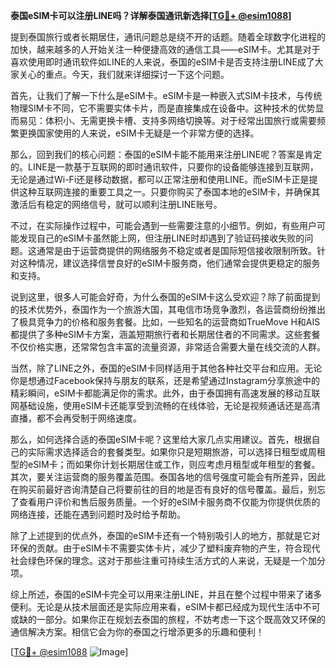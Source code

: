 **泰国eSIM卡可以注册LINE吗？详解泰国通讯新选择[[TG💪+ @esim1088](https://t.me/s/esim1088)]**

提到泰国旅行或者长期居住，通讯问题总是绕不开的话题。随着全球数字化进程的加快，越来越多的人开始关注一种便捷高效的通信工具——eSIM卡。尤其是对于喜欢使用即时通讯软件如LINE的人来说，泰国的eSIM卡是否支持注册LINE成了大家关心的重点。今天，我们就来详细探讨一下这个问题。

首先，让我们了解一下什么是eSIM卡。eSIM卡是一种嵌入式SIM卡技术，与传统物理SIM卡不同，它不需要实体卡片，而是直接集成在设备中。这种技术的优势显而易见：体积小、无需更换卡槽、支持多网络切换等。对于经常出国旅行或需要频繁更换国家使用的人来说，eSIM卡无疑是一个非常方便的选择。

那么，回到我们的核心问题：泰国的eSIM卡能不能用来注册LINE呢？答案是肯定的。LINE是一款基于互联网的即时通讯软件，只要你的设备能够连接到互联网，无论是通过Wi-Fi还是移动数据，都可以正常注册和使用LINE。而eSIM卡正是提供这种互联网连接的重要工具之一。只要你购买了泰国本地的eSIM卡，并确保其激活后有稳定的网络信号，就可以顺利注册LINE账号。

不过，在实际操作过程中，可能会遇到一些需要注意的小细节。例如，有些用户可能发现自己的eSIM卡虽然能上网，但注册LINE时却遇到了验证码接收失败的问题。这通常是由于运营商提供的网络服务不稳定或者是国际短信接收限制所致。针对这种情况，建议选择信誉良好的eSIM卡服务商，他们通常会提供更稳定的服务和支持。

说到这里，很多人可能会好奇，为什么泰国的eSIM卡这么受欢迎？除了前面提到的技术优势外，泰国作为一个旅游大国，其电信市场竞争激烈，各运营商纷纷推出了极具竞争力的价格和服务套餐。比如，一些知名的运营商如TrueMove H和AIS都提供了多种eSIM卡方案，涵盖短期旅行者和长期居住者的不同需求。这些套餐不仅价格实惠，还常常包含丰富的流量资源，非常适合需要大量在线交流的人群。

当然，除了LINE之外，泰国的eSIM卡同样适用于其他各种社交平台和应用。无论你是想通过Facebook保持与朋友的联系，还是希望通过Instagram分享旅途中的精彩瞬间，eSIM卡都能满足你的需求。此外，由于泰国拥有高速发展的移动互联网基础设施，使用eSIM卡还能享受到流畅的在线体验，无论是视频通话还是高清直播，都不会再受制于网络速度。

那么，如何选择合适的泰国eSIM卡呢？这里给大家几点实用建议。首先，根据自己的实际需求选择适合的套餐类型。如果你只是短期旅游，可以选择日租型或周租型的eSIM卡；而如果你计划长期居住或工作，则应考虑月租型或年租型的套餐。其次，要关注运营商的服务覆盖范围。泰国各地的信号强度可能会有所差异，因此在购买前最好咨询清楚自己将要前往的目的地是否有良好的信号覆盖。最后，别忘了查看用户评价和售后服务质量。一个好的eSIM卡服务商不仅能为你提供优质的网络连接，还能在遇到问题时及时给予帮助。

除了上述提到的优点外，泰国的eSIM卡还有一个特别吸引人的地方，那就是它对环保的贡献。由于eSIM卡不需要实体卡片，减少了塑料废弃物的产生，符合现代社会绿色环保的理念。这对于那些注重可持续生活方式的人来说，无疑是一个加分项。

综上所述，泰国的eSIM卡完全可以用来注册LINE，并且在整个过程中带来了诸多便利。无论是从技术层面还是实际应用来看，eSIM卡都已经成为现代生活中不可或缺的一部分。如果你正在规划去泰国的旅程，不妨考虑一下这个既高效又环保的通信解决方案。相信它会为你的泰国之行增添更多的乐趣和便利！

[[TG💪+ @esim1088](https://t.me/s/esim1088) ![Image](https://i.postimg.cc/4NQfJmqS/Snipaste-2025-05-13-00-14-12.png)]
